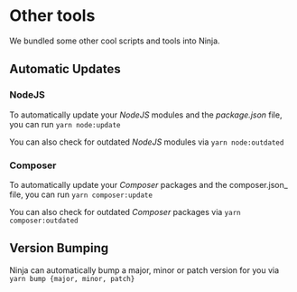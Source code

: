 # Other tools

We bundled some other cool scripts and tools into Ninja.

## Automatic Updates

### NodeJS

To automatically update your _NodeJS_ modules and the _package.json_ file, you can run `yarn node:update`

You can also check for outdated _NodeJS_ modules via `yarn node:outdated`

### Composer

To automatically update your _Composer_ packages and the composer.json_ file, you can run `yarn composer:update`

You can also check for outdated _Composer_ packages via `yarn composer:outdated`

## Version Bumping

Ninja can automatically bump a major, minor or patch version for you via `yarn bump {major, minor, patch}`
